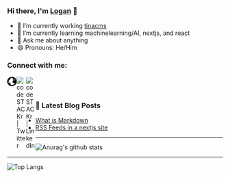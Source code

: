 ### Hi there, I'm [Logan][website] 👋

- 🔭 I’m currently working [tinacms](https://tinacms.org)
- 🌱 I’m currently learning machinelearning/AI, nextjs, and react
- 💬 Ask me about anything
- 😄 Pronouns: He/Him

### Connect with me:

[<img align="left" alt="codeSTACKr.com" width="22px" src="https://raw.githubusercontent.com/iconic/open-iconic/master/svg/globe.svg" />][website]
[<img align="left" alt="codeSTACKr | Twitter" width="22px" src="https://cdn.jsdelivr.net/npm/simple-icons@v3/icons/twitter.svg" />][twitter]
[<img align="left" alt="codeSTACKr | LinkedIn" width="22px" src="https://cdn.jsdelivr.net/npm/simple-icons@v3/icons/linkedin.svg" />][linkedin]

<br />
<br />

<!-- ### Languages and Tools:

<br />
<br /> -->


### 📕 Latest Blog Posts
<!-- BLOG-POST-LIST:START -->
- [What is Markdown](https://logana.dev/blog/markdown)
- [RSS Feeds in a nextjs site](https://logana.dev/blog/rss-feeds-in-a-nextjs-site)
<!-- BLOG-POST-LIST:END -->

---

![Anurag's github stats](https://github-readme-stats.vercel.app/api?username=logan-anderson&count_private=true&show_icons=true&hide=stars&hide+)

---

![Top Langs](https://github-readme-stats.vercel.app/api/top-langs/?username=logan-anderson)


[website]: https:/logan.bio
[twitter]: https://twitter.com/codeSTACKr
[linkedin]: https://linkedin.com/in/codeSTACKr
[blog]: https://logana.dev
